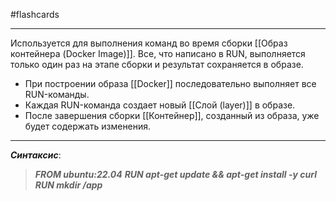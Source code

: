 #flashcards
***
Используется для выполнения команд во время сборки [[Образ контейнера (Docker Image)]]. Все, что написано в RUN, выполняется только один раз на этапе сборки и результат сохраняется в образе.
- При построении образа [[Docker]] последовательно выполняет все RUN-команды.
- Каждая RUN-команда создает новый [[Слой (layer)]] в образе.
- После завершения сборки [[Контейнер]], созданный из образа, уже будет содержать изменения.
***
***Синтаксис***:
>***FROM ubuntu:22.04***
>***RUN apt-get update && apt-get install -y curl***
>***RUN mkdir /app***
<!--SR:!2025-10-10,4,230-->